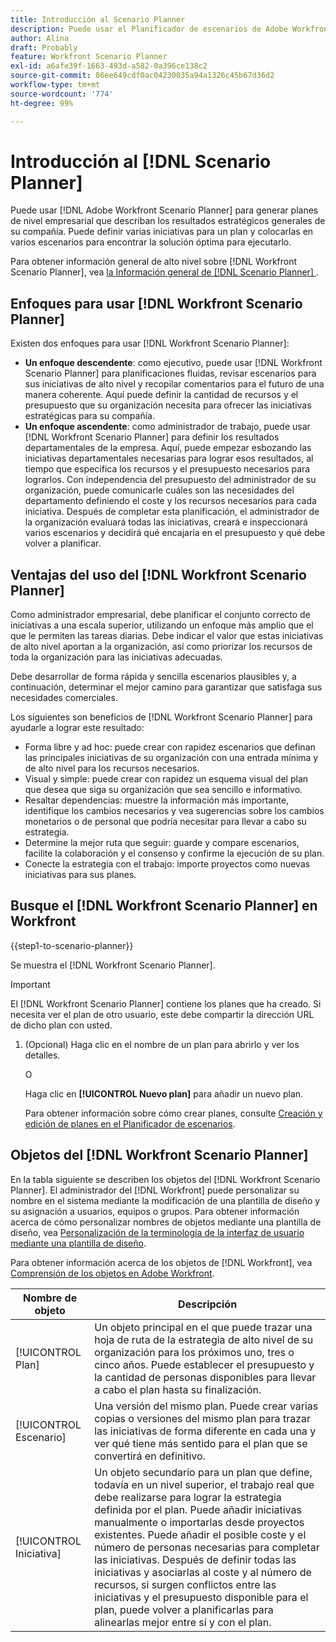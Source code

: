 ```yaml
---
title: Introducción al Scenario Planner
description: Puede usar el Planificador de escenarios de Adobe Workfront para generar planes de nivel empresarial que describan los resultados estratégicos generales de su compañía. Puede definir varias iniciativas para un plan y colocarlas en varios escenarios para encontrar la solución óptima para ejecutarlo.
author: Alina
draft: Probably
feature: Workfront Scenario Planner
exl-id: a6afe39f-1663-493d-a582-0a396ce138c2
source-git-commit: 86ee649cdf0ac04230035a94a1326c45b67d36d2
workflow-type: tm+mt
source-wordcount: '774'
ht-degree: 99%

---
```


# Introducción al [!DNL Scenario Planner]

Puede usar [!DNL Adobe Workfront Scenario Planner] para generar planes de nivel empresarial que describan los resultados estratégicos generales de su compañía. Puede definir varias iniciativas para un plan y colocarlas en varios escenarios para encontrar la solución óptima para ejecutarlo.

Para obtener información general de alto nivel sobre [!DNL Workfront Scenario Planner], vea [la Información general de [!DNL Scenario Planner] &#x200B;](../scenario-planner/scenario-planner-overview.md).


## Enfoques para usar [!DNL Workfront Scenario Planner]

Existen dos enfoques para usar [!DNL Workfront Scenario Planner]:

* **Un enfoque descendente**: como ejecutivo, puede usar [!DNL Workfront Scenario Planner] para planificaciones fluidas, revisar escenarios para sus iniciativas de alto nivel y recopilar comentarios para el futuro de una manera coherente. Aquí puede definir la cantidad de recursos y el presupuesto que su organización necesita para ofrecer las iniciativas estratégicas para su compañía.
* **Un enfoque ascendente**: como administrador de trabajo, puede usar [!DNL Workfront Scenario Planner] para definir los resultados departamentales de la empresa. Aquí, puede empezar esbozando las iniciativas departamentales necesarias para lograr esos resultados, al tiempo que especifica los recursos y el presupuesto necesarios para lograrlos. Con independencia del presupuesto del administrador de su organización, puede comunicarle cuáles son las necesidades del departamento definiendo el coste y los recursos necesarios para cada iniciativa. Después de completar esta planificación, el administrador de la organización evaluará todas las iniciativas, creará e inspeccionará varios escenarios y decidirá qué encajaría en el presupuesto y qué debe volver a planificar.

## Ventajas del uso del [!DNL Workfront Scenario Planner]

Como administrador empresarial, debe planificar el conjunto correcto de iniciativas a una escala superior, utilizando un enfoque más amplio que el que le permiten las tareas diarias. Debe indicar el valor que estas iniciativas de alto nivel aportan a la organización, así como priorizar los recursos de toda la organización para las iniciativas adecuadas.

Debe desarrollar de forma rápida y sencilla escenarios plausibles y, a continuación, determinar el mejor camino para garantizar que satisfaga sus necesidades comerciales.

Los siguientes son beneficios de [!DNL Workfront Scenario Planner] para ayudarle a lograr este resultado:

* Forma libre y ad hoc: puede crear con rapidez escenarios que definan las principales iniciativas de su organización con una entrada mínima y de alto nivel para los recursos necesarios.
* Visual y simple: puede crear con rapidez un esquema visual del plan que desea que siga su organización que sea sencillo e informativo.
* Resaltar dependencias: muestre la información más importante, identifique los cambios necesarios y vea sugerencias sobre los cambios monetarios o de personal que podría necesitar para llevar a cabo su estrategia.
* Determine la mejor ruta que seguir: guarde y compare escenarios, facilite la colaboración y el consenso y confirme la ejecución de su plan.
* Conecte la estrategia con el trabajo: importe proyectos como nuevas iniciativas para sus planes.

## Busque el [!DNL Workfront Scenario Planner] en Workfront

{{step1-to-scenario-planner}}

<!--drafted for Shell: or click the **Main Menu** <insert icon> in the upper-left corner, if it's available.-->

Se muestra el [!DNL Workfront Scenario Planner].

>[!IMPORTANT]
>
>El [!DNL Workfront Scenario Planner] contiene los planes que ha creado. Si necesita ver el plan de otro usuario, este debe compartir la dirección URL de dicho plan con usted.

1. (Opcional) Haga clic en el nombre de un plan para abrirlo y ver los detalles.

   O

   Haga clic en **[!UICONTROL Nuevo plan]** para añadir un nuevo plan.

   Para obtener información sobre cómo crear planes, consulte [Creación y edición de planes en el Planificador de escenarios](../scenario-planner/create-and-edit-plans.md).

## Objetos del [!DNL Workfront Scenario Planner]

En la tabla siguiente se describen los objetos del [!DNL Workfront Scenario Planner]. El administrador del [!DNL Workfront] puede personalizar su nombre en el sistema mediante la modificación de una plantilla de diseño y su asignación a usuarios, equipos o grupos. Para obtener información acerca de cómo personalizar nombres de objetos mediante una plantilla de diseño, vea [Personalización de la terminología de la interfaz de usuario mediante una plantilla de diseño](../administration-and-setup/customize-workfront/use-layout-templates/customize-terminology.md).

Para obtener información acerca de los objetos de [!DNL Workfront], vea [Comprensión de los objetos en Adobe Workfront](../workfront-basics/navigate-workfront/workfront-navigation/understand-objects.md).

| Nombre de objeto | Descripción |
|---|---|
| [!UICONTROL Plan] | Un objeto principal en el que puede trazar una hoja de ruta de la estrategia de alto nivel de su organización para los próximos uno, tres o cinco años. Puede establecer el presupuesto y la cantidad de personas disponibles para llevar a cabo el plan hasta su finalización. |
| [!UICONTROL Escenario] | Una versión del mismo plan. Puede crear varias copias o versiones del mismo plan para trazar las iniciativas de forma diferente en cada una y ver qué tiene más sentido para el plan que se convertirá en definitivo. |
| [!UICONTROL Iniciativa] | Un objeto secundario para un plan que define, todavía en un nivel superior, el trabajo real que debe realizarse para lograr la estrategia definida por el plan. Puede añadir iniciativas manualmente o importarlas desde proyectos existentes. Puede añadir el posible coste y el número de personas necesarias para completar las iniciativas. Después de definir todas las iniciativas y asociarlas al coste y al número de recursos, si surgen conflictos entre las iniciativas y el presupuesto disponible para el plan, puede volver a planificarlas para alinearlas mejor entre sí y con el plan. |
